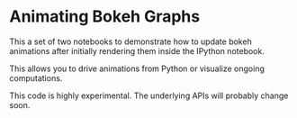 Animating Bokeh Graphs
===

This a set of two notebooks to demonstrate how to update bokeh
animations after initially rendering them inside the IPython
notebook.

This allows you to drive animations from Python or visualize
ongoing computations.

This code is highly experimental. The underlying APIs will
probably change soon.
